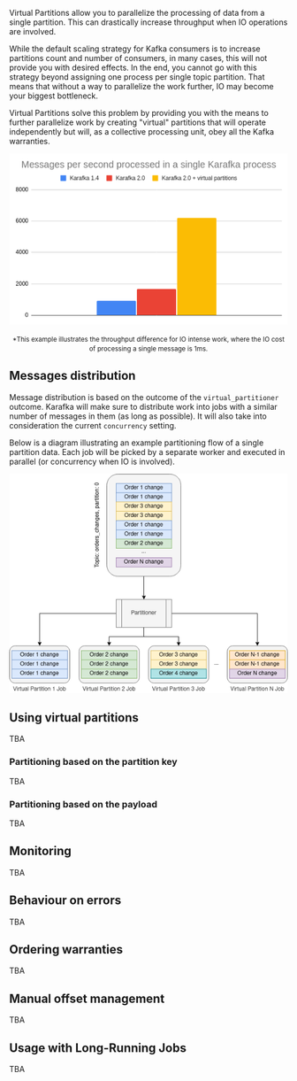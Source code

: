 Virtual Partitions allow you to parallelize the processing of data from a single partition. This can drastically increase throughput when IO operations are involved.

While the default scaling strategy for Kafka consumers is to increase partitions count and number of consumers, in many cases, this will not provide you with desired effects. In the end, you cannot go with this strategy beyond assigning one process per single topic partition. That means that without a way to parallelize the work further, IO may become your biggest bottleneck.

Virtual Partitions solve this problem by providing you with the means to further parallelize work by creating "virtual" partitions that will operate independently but will, as a collective processing unit, obey all the Kafka warranties.

<p align="center">
  <img src="https://raw.githubusercontent.com/karafka/misc/master/stats/virtual_partitions_performance.png" />
</p>
<p align="center">
  <small>*This example illustrates the throughput difference for IO intense work, where the IO cost of processing a single message is 1ms.
  </small>
</p>

## Messages distribution

Message distribution is based on the outcome of the `virtual_partitioner` outcome. Karafka will make sure to distribute work into jobs with a similar number of messages in them (as long as possible). It will also take into consideration the current `concurrency` setting.

Below is a diagram illustrating an example partitioning flow of a single partition data. Each job will be picked by a separate worker and executed in parallel (or concurrency when IO is involved).

<p align="center">
  <img src="https://raw.githubusercontent.com/karafka/misc/master/charts/virtual_partitions_partitioner.png" />
</p>

## Using virtual partitions

TBA

### Partitioning based on the partition key

TBA

### Partitioning based on the payload

TBA

## Monitoring

TBA

## Behaviour on errors

TBA

## Ordering warranties

TBA

## Manual offset management

TBA

## Usage with Long-Running Jobs

TBA
